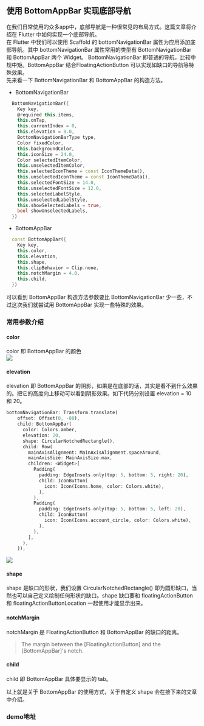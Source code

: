 ## 使用 BottomAppBar 实现底部导航
在我们日常使用的众多app中，底部导航是一种很常见的布局方式。这篇文章将介绍在 Flutter 中如何实现一个底部导航。</br>
在 Flutter 中我们可以使用 Scaffold 的 bottomNavigationBar 属性为应用添加底部导航。其中 bottomNavigationBar 属性常用的类型有 BottomNavigationBar 和 BottomAppBar 两个 Widget。 BottomNavigationBar 即普通的导航，比较中规中矩。BottomAppBar 结合FloatingActionButton 可以实现如缺口的导航等特殊效果。</br>
先来看一下 BottomNavigationBar 和 BottomAppBar 的构造方法。

- BottomNavigationBar

```dart
  BottomNavigationBar({
    Key key,
    @required this.items,
    this.onTap,
    this.currentIndex = 0,
    this.elevation = 8.0,
    BottomNavigationBarType type,
    Color fixedColor,
    this.backgroundColor,
    this.iconSize = 24.0,
    Color selectedItemColor,
    this.unselectedItemColor,
    this.selectedIconTheme = const IconThemeData(),
    this.unselectedIconTheme = const IconThemeData(),
    this.selectedFontSize = 14.0,
    this.unselectedFontSize = 12.0,
    this.selectedLabelStyle,
    this.unselectedLabelStyle,
    this.showSelectedLabels = true,
    bool showUnselectedLabels,
  })
```
- BottomAppBar

```dart
  const BottomAppBar({
    Key key,
    this.color,
    this.elevation,
    this.shape,
    this.clipBehavior = Clip.none,
    this.notchMargin = 4.0,
    this.child,
  })
```
可以看到 BottomAppBar 构造方法参数要比 BottomNavigationBar 少一些，不过这次我们就尝试用 BottomAppBar 实现一些特殊的效果。
### 常用参数介绍

#### color
color 即 BottomAppBar 的颜色</br>
![](http://p0.qhimg.com/t01033a77bed5c9ee9d.png)

#### elevation
elevation 即 BottomAppBar 的阴影，如果是在底部的话，其实是看不到什么效果的。把它的高度向上移动可以看到阴影效果。如下代码分别设置 elevation = 10 和 20。

```dart
bottomNavigationBar: Transform.translate(
    offset: Offset(0, -80),
    child: BottomAppBar(
      color: Colors.amber,
      elevation: 20,
      shape: CircularNotchedRectangle(),
      child: Row(
        mainAxisAlignment: MainAxisAlignment.spaceAround,
        mainAxisSize: MainAxisSize.max,
        children: <Widget>[
          Padding(
            padding: EdgeInsets.only(top: 5, bottom: 5, right: 20),
            child: IconButton(
              icon: Icon(Icons.home, color: Colors.white),
            ),
          ),
          Padding(
            padding: EdgeInsets.only(top: 5, bottom: 5, left: 20),
            child: IconButton(
              icon: Icon(Icons.account_circle, color: Colors.white),
            ),
          ),
        ],
      ),
    )),
```
![](http://p0.qhimg.com/t01353d5ba0e0e37d11.png)

#### shape
shape 是缺口的形状，我们设置 CircularNotchedRectangle() 即为圆形缺口，当然也可以自己定义绘制任何形状的缺口。shape 缺口要和 floatingActionButton 和 floatingActionButtonLocation 一起使用才能显示出来。

#### notchMargin
notchMargin 是 FloatingActionButton 和 BottomAppBar 的缺口的距离。
> The margin between the [FloatingActionButton] and the [BottomAppBar]'s notch.

#### child
child 即 BottomAppBar 具体要显示的 tab。

以上就是关于 BottomAppBar 的使用方式，关于自定义 shape 会在接下来的文章中介绍。

### demo地址